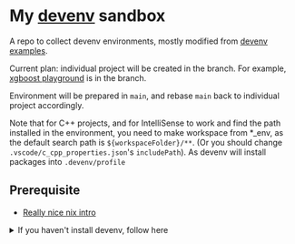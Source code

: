 # My [devenv](https://devenv.sh/) sandbox

A repo to collect devenv environments, mostly modified from [devenv examples](https://github.com/cachix/devenv/tree/main/examples).

Current plan: individual project will be created in the branch. For example, [xgboost playground](https://github.com/orbuluh/devenv_sandbox/tree/data_science/xgboost_playground) is in the branch.

Environment will be prepared in `main`, and rebase `main` back to individual project accordingly.

Note that for C++ projects, and for IntelliSense to work and find the path installed in the environment, you need to make workspace from *_env, as the default search path is `${workspaceFolder}/**`. (Or you should change `.vscode/c_cpp_properties.json`'s `includePath`). As devenv will install packages into `.devenv/profile`

## Prerequisite

- [Really nice nix intro](https://youtu.be/5D3nUU1OVx8?si=OZ2PhDdZtvFGXn0q)

<details>
  <summary>If you haven't install devenv, follow here</summary>

### Install nix

```bash
curl -L https://raw.githubusercontent.com/NixOS/experimental-nix-installer/main/nix-installer.sh | sh -s install
```

### Enable nix flake

```bash
touch ~/.config/nix/nix.conf
echo "extra-experimental-features = nix-command flakes" >> ~/.config/nix/nix.conf
```

### Install direnv

```bash
# install direnv
curl -sfL https://direnv.net/install.sh | bash
# Add the following line at the end of the ~/.bashrc file:
# eval "$(direnv hook bash)"
```

- vscode - install `mkhl.direnv` extension
- (By doing so, vscode ipython notebook can find the virtual env set up correctly)

### Install devenv

```bash
# install devenv
nix-env -iA devenv -f https://github.com/NixOS/nixpkgs/tarball/nixpkgs-unstable
```

### Devenv quick tips

- `devenv shell` activates your developer environment.
- `devenv test` builds your developer environment and makes sure that all checks pass. Useful to run in your continuous integration environment.
- `devenv search <NAME>` searches packages matching NAME in Nixpkgs input.
- `devenv update` updates and pins inputs from devenv.yaml into devenv.lock.
- `devenv gc` deletes unused environments to save disk space.
- `devenv up` starts processes.

</details>
